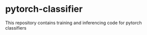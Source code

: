 # pytorch-classifier
This repository contains training and inferencing code for pytorch classifiers

